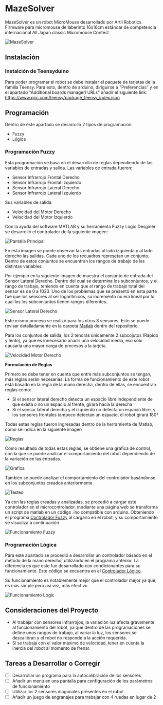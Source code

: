 # MazeSolver
MazeSolver es un robot MicroMouse desarrollado por Artil Robotics. Firmware para micromouse de laberinto 16x16cm estándar de competencia internacional All Japan classic Micromouse Contest

![MazeSolver](https://github.com/ArtilRobotics/MazeSolver/blob/main/image/MazeSolver.png)

## Instalación
### Instalción de Teensyduino
Para poder programar el robot se debe instalar el paquete de tarjetas de la familia Teensy.
Para esto, dentro de arduino, diriguirse a "Preferencias" y en el apartado "Additional boards managerl URLs" añadir el siguiente link:
https://www.pjrc.com/teensy/package_teensy_index.json


## Programación
Dentro de este apartado se desarrolló 2 tipos de programación
- Fuzzy
- Lógica

### Programación Fuzzy
Esta programación se basa en el desarrollo de reglas dependiendo de las variables de entradas y salida.
Las variables de entrada fueron:
- Sensor Infrarrojo Frontal Derecho 
- Sensor Infrarrojo Frontal Izquierdo
- Sensor Infrarrojo Lateral Derecho 
- Sensor Infrarrojo Lateral Izquierdo

Sus variables de salida:
- Velocidad del Motor Derecho
- Velocidad del Motor Izquierdo

Con la ayuda del software MATLAB y su herramienta Fuzzy Logic Desginer se desarrolló el controlador de la siguiente imagen:

![Pantalla Principal](https://github.com/ArtilRobotics/MazeSolver/blob/main/image/Pantalla%20Principal%20Fuzzy%20Logic%20Designer.png)

En esta imagen se puede observar las entradas al lado izquierda y al lado derecho las salidas. Cada uno de los recuadros represetan un conjunto. Dentro de estos conjuntos se encuentran los rangos de trabajo de las distintas variables.

Por ejemplo en la siguiente imagen de muestra el conjunto de entrada del Sensor Lateral Derecho. Dentro del cual se determina los subconjuntos, y el rango de trabajo, teniendo en cuenta que el rango de trabajo total del sensor es de 0 a 1023. Uno de los problemas que se presentó en esta parte fue que los sensores al ser logarítmicos, su incremento no era lineal por lo cual los los subconjuntos tienen rangos diferentes.

![Sensor Lateral Derecho](https://github.com/ArtilRobotics/MazeSolver/blob/main/image/Conjunto%20Sensor%20Lateral%20Derecho.png)

Este mismo proceso se realizó para los otros 3 sensores. Esto se puede revisar detalladamente en la carpeta [Matlab](https://github.com/ArtilRobotics/MazeSolver/tree/main/Matlab/Intento%2029) dentro del repositorio.

Para los conjuntos de salida, los 2 tendrás únicamente 2 subcojutos (Rápido y lento), ya que es innecesario añadir una velocidad media, eso solo causaría una mayor carga de procesos a la tarjeta.

![Velocidad Motor Derecho](https://github.com/ArtilRobotics/MazeSolver/blob/main/image/Velocidad%20Motor%20Derecho.png)

**Formulación de Reglas**

Primero se debe tener en cuenta que entre más subconjuntos se tengan, más reglas serán necesarias. La forma de funcionamiento de este robot está básado en la regla de la mano derecha, dentro de ellas, se encuentran reglas como:
- Si el sensor lateral derecho detecta un espacio libre independiente de que exista o no un espacio al frente, girará hacia la derecha
- Si el sensor lateral derecha y el izquierdo no detecta un espacio libre, y los sensores frontales tampoco detectan un espacio, el robot girará 180°

Todas estas reglas fueron ingresadas dentro de la herramienta de Matlab, como se indica en la siguiente imagen

![Reglas](https://github.com/ArtilRobotics/MazeSolver/blob/main/image/Reglas.png)

Como resultado de todas estas reglas, se obtiene una gráfica de control, con la que se puede analizar el comportamiento del robot dependiendo de la variación en las entradas.

![Grafica](https://github.com/ArtilRobotics/MazeSolver/blob/main/image/Gráfica%20Resultante%20Reglas.png)

También se puede analizar el comportamiento del controlador basándonse en los subconjuntos creados anteriormente

![Testeo](https://github.com/ArtilRobotics/MazeSolver/blob/main/image/Testeo%20de%20Subcojuntos.png)

Ya con las reglas creadas y analizadas, se procedió a cargar este controlador en el microcontrolador, mediante una página web se transforma un script de matlab en un código .ino compatible con arduino. Obteniendo el programa [Controlador Fuzzy](https://github.com/ArtilRobotics/MazeSolver/blob/main/src/fuzzy.cpp) al cargarlo en el robot, y su comportamiento se visualiza a continuación

![Funcionamiento Fuzzy](https://github.com/ArtilRobotics/MazeSolver/blob/main/image/Funcionamiento%20Control%20Fuzzy.gif)

### Programación Lógica
Para este apartado se procedió a desarrollar un controlador básado en el método de la mano derecho, utilizando en el programa anterior. La diferencia es que este fue desarrollado con condicionantes para su funcionamiento. Este código se encuentra en el [Controlador Lógico](https://github.com/ArtilRobotics/MazeSolver/blob/main/src/Logic.cpp).

Su funcionamiento es notablemente mejor que el controlador mejor ya que, es más simple pero así vez, más efectivo.

![Funcionamiento Logic](https://github.com/ArtilRobotics/MazeSolver/blob/main/image/Funcionamiento%20Control%20Lógico.gif)

## Consideraciones del Proyecto
- Al trabajar con sensores infrarrojos, la variación luz afecta gravemente al funcionamiento del robot, ya que dentro de las programaciones se define unos rangos de trabajo, al variar la luz, los sensores se descalibran y el robot no responde a la acción requerida.
- Si se trabaja con el valor máximo de velocidad, tener en cuenta la inercia del robot al momento de frenar.

## Tareas a Desarrollar o Corregir
- [ ] Desarrollar un programa para la autocalibración de los sensores
- [ ] Añadir un menú en una pantalla para configuración de los parámetros de funcionamiento
- [ ] Utilizar los 2 sensores diagonales presentes en el robot
- [ ] Añadir un juego de engranajes para trabajar con 4 ruedas en lugar de 2